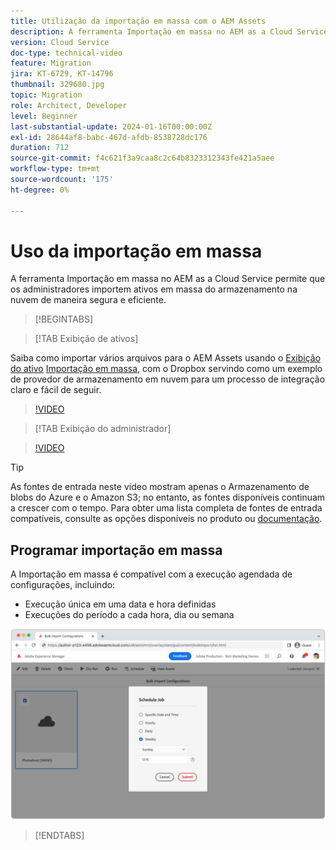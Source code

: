 ```yaml
---
title: Utilização da importação em massa com o AEM Assets
description: A ferramenta Importação em massa no AEM as a Cloud Service permite que os administradores importem ativos em massa do armazenamento na nuvem (Armazenamento Azure Blob ou Amazon S3) de maneira segura e eficiente.
version: Cloud Service
doc-type: technical-video
feature: Migration
jira: KT-6729, KT-14796
thumbnail: 329680.jpg
topic: Migration
role: Architect, Developer
level: Beginner
last-substantial-update: 2024-01-16T00:00:00Z
exl-id: 28644af8-babc-467d-afdb-8538728dc176
duration: 712
source-git-commit: f4c621f3a9caa8c2c64b8323312343fe421a5aee
workflow-type: tm+mt
source-wordcount: '175'
ht-degree: 0%

---
```


# Uso da importação em massa

A ferramenta Importação em massa no AEM as a Cloud Service permite que os administradores importem ativos em massa do armazenamento na nuvem de maneira segura e eficiente.

>[!BEGINTABS]

>[!TAB Exibição de ativos]

Saiba como importar vários arquivos para o AEM Assets usando o [Exibição do ativo](https://experienceleague.adobe.com/docs/experience-manager-cloud-service/content/assets/assets-view/assets-view-introduction.html) [Importação em massa](https://experienceleague.adobe.com/docs/experience-manager-cloud-service/content/assets/assets-view/bulk-import-assets-view.html), com o Dropbox servindo como um exemplo de provedor de armazenamento em nuvem para um processo de integração claro e fácil de seguir.

>[!VIDEO](https://video.tv.adobe.com/v/3426857/?learn=on)

>[!TAB Exibição do administrador]

>[!VIDEO](https://video.tv.adobe.com/v/329680?quality=12&learn=on)

>[!TIP]
>
> As fontes de entrada neste vídeo mostram apenas o Armazenamento de blobs do Azure e o Amazon S3; no entanto, as fontes disponíveis continuam a crescer com o tempo. Para obter uma lista completa de fontes de entrada compatíveis, consulte as opções disponíveis no produto ou [documentação](https://experienceleague.adobe.com/docs/experience-manager-cloud-service/content/assets/manage/add-assets.html#bulk-upload).

## Programar importação em massa

A Importação em massa é compatível com a execução agendada de configurações, incluindo:

+ Execução única em uma data e hora definidas
+ Execuções do período a cada hora, dia ou semana

![Agendamento de importação em massa](./assets/bulk-import/schedule.png)

>[!ENDTABS]
